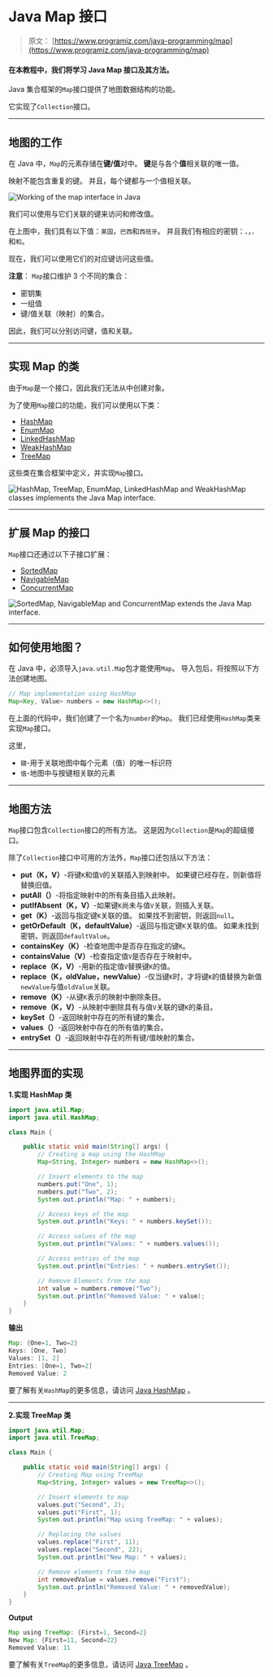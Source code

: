 # Java Map 接口

> 原文： [https://www.programiz.com/java-programming/map](https://www.programiz.com/java-programming/map)

#### 在本教程中，我们将学习 Java Map 接口及其方法。

Java 集合框架的`Map`接口提供了地图数据结构的功能。

它实现了`Collection`接口。

* * *

## 地图的工作

在 Java 中，`Map`的元素存储在**键/值**对中。 **键**是与各个**值**相关联的唯一值。

映射不能包含重复的键。 并且，每个键都与一个值相关联。

![Working of the map interface in Java](img/581cb6ad9550fa6092eb8b7a9b664d32.png)

我们可以使用与它们关联的键来访问和修改值。

在上图中，我们具有以下值：`美国`，`巴西`和`西班牙`。 并且我们有相应的密钥：`，`，`，`和`和`。

现在，我们可以使用它们的对应键访问这些值。

**注意**： `Map`接口维护 3 个不同的集合：

*   密钥集
*   一组值
*   键/值关联（映射）的集合。

因此，我们可以分别访问键，值和关联。

* * *

## 实现 Map 的类

由于`Map`是一个接口，因此我们无法从中创建对象。

为了使用`Map`接口的功能，我们可以使用以下类：

*   [HashMap](/java-programming/hashmap "Java HashMap class")
*   [EnumMap](/java-programming/enummap "Java EnumMap Class")
*   [LinkedHashMap](/java-programming/linkedhashmap "Java LinkedHashMap class")
*   [WeakHashMap](/java-programming/weakhashmap "Java WeakhashMap class")
*   [TreeMap](/java-programming/treemap "Java TreeMap class")

这些类在集合框架中定义，并实现`Map`接口。

![HashMap, TreeMap, EnumMap, LinkedHashMap and WeakHashMap classes implements the Java Map interface.](img/3ffcb028eef2a45a36fc9b9879d9c20c.png)

* * *

## 扩展 Map 的接口

`Map`接口还通过以下子接口扩展：

*   [SortedMap](/java-programming/sortedmap "Java SortedMap Interface")
*   [NavigableMap](/java-programming/navigablemap "Java NavigableMap Interface")
*   [ConcurrentMap](/java-programming/concurrentmap "Java ConcurrentMap Interface")

![SortedMap, NavigableMap and ConcurrentMap extends the Java Map interface.](img/bfc831962cafd6e0976fad0a76ded6e5.png)

* * *

## 如何使用地图？

在 Java 中，必须导入`java.util.Map`包才能使用`Map`。 导入包后，将按照以下方法创建地图。

```java
// Map implementation using HashMap
Map<Key, Value> numbers = new HashMap<>(); 
```

在上面的代码中，我们创建了一个名为`number`的`Map`。 我们已经使用`HashMap`类来实现`Map`接口。

这里，

*   `键`-用于关联地图中每个元素（值）的唯一标识符
*   `值`-地图中与按键相关联的元素

* * *

## 地图方法

`Map`接口包含`Collection`接口的所有方法。 这是因为`Collection`是`Map`的超级接口。

除了`Collection`接口中可用的方法外，`Map`接口还包括以下方法：

*   **put（K，V）**-将键`K`和值`V`的关联插入到映射中。 如果键已经存在，则新值将替换旧值。
*   **putAll（）**-将指定映射中的所有条目插入此映射。
*   **putIfAbsent（K，V）**-如果键`K`尚未与值`V`关联，则插入关联。
*   **get（K）**-返回与指定键`K`关联的值。 如果找不到密钥，则返回`null`。
*   **getOrDefault（K，defaultValue）**-返回与指定键`K`关联的值。 如果未找到密钥，则返回`defaultValue`。
*   **containsKey（K）**-检查地图中是否存在指定的键`K`。
*   **containsValue（V）**-检查指定值`V`是否存在于映射中。
*   **replace（K，V）**-用新的指定值`V`替换键`K`的值。
*   **replace（K，oldValue，newValue）**-仅当键`K`时，才将键`K`的值替换为新值`newValue`与值`oldValue`关联。
*   **remove（K）**-从键`K`表示的映射中删除条目。
*   **remove（K，V）**-从映射中删除具有与值`V`关联的键`K`的条目。
*   **keySet（）**-返回映射中存在的所有键的集合。
*   **values（）**-返回映射中存在的所有值的集合。
*   **entrySet（）**-返回映射中存在的所有键/值映射的集合。

* * *

## 地图界面的实现

**1.实现 HashMap 类**

```java
import java.util.Map;
import java.util.HashMap;

class Main {

    public static void main(String[] args) {
        // Creating a map using the HashMap
        Map<String, Integer> numbers = new HashMap<>();

        // Insert elements to the map
        numbers.put("One", 1);
        numbers.put("Two", 2);
        System.out.println("Map: " + numbers);

        // Access keys of the map
        System.out.println("Keys: " + numbers.keySet());

        // Access values of the map
        System.out.println("Values: " + numbers.values());

        // Access entries of the map
        System.out.println("Entries: " + numbers.entrySet());

        // Remove Elements from the map
        int value = numbers.remove("Two");
        System.out.println("Removed Value: " + value);
    }
} 
```

**输出**

```java
Map: {One=1, Two=2}
Keys: [One, Two]
Values: [1, 2]
Entries: [One=1, Two=2]
Removed Value: 2 
```

要了解有关`HashMap`的更多信息，请访问 [Java HashMap](/java-programming/hashmap "Java HashMap Class") 。

* * *

**2.实现 TreeMap 类**

```java
import java.util.Map;
import java.util.TreeMap;

class Main {

    public static void main(String[] args) {
        // Creating Map using TreeMap
        Map<String, Integer> values = new TreeMap<>();

        // Insert elements to map
        values.put("Second", 2);
        values.put("First", 1);
        System.out.println("Map using TreeMap: " + values);

        // Replacing the values
        values.replace("First", 11);
        values.replace("Second", 22);
        System.out.println("New Map: " + values);

        // Remove elements from the map
        int removedValue = values.remove("First");
        System.out.println("Removed Value: " + removedValue);
    }
} 
```

**Output**

```java
Map using TreeMap: {First=1, Second=2}
New Map: {First=11, Second=22}
Removed Value: 11 
```

要了解有关`TreeMap`的更多信息，请访问 [Java TreeMap](/java-programming/treemap "Java TreeMap Class") 。